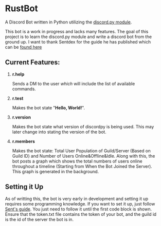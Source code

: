 # RustBot
A Discord Bot written in Python utilizing the [discord.py module](https://discordpy.readthedocs.io/en/latest/).

This bot is a work in progress and lacks many features. The goal of this project is to learn the discord.py module and
write a discord bot from the ground up. I want to thank Sentdex for the guide he has published which can be [found here](https://pythonprogramming.net/discordpy-basic-bot-tutorial-introduction/)

## Current Features:

1. **r.help**

   Sends a DM to the user _which_ will include the list of available commands.
   
2. **r.test**

   Makes the bot state "**Hello, World!**".

3. **r.version**

   Makes the bot state what version of discordpy is being used. This may later change
   into stating the version of the bot.

4. **r.members**

   Makes the bot state: Total User Population of Guild/Server (Based on Guild ID) and
   Number of Users Online&Offline&Idle. Along with this, the bot posts a graph which shows
   the total numbers of users online throughout a timeline (Starting from When the Bot Joined the Server).
   This graph is generated in the background.

## Setting it Up

As of writting this, the bot is very early in development and setting it up requires some programming knowledge. If you want to set it up, just follow [Sent's guide](https://pythonprogramming.net/discordpy-basic-bot-tutorial-introduction/). You just need to follow it until the first code block is shown. Ensure that the token.txt file contains the token of your bot, and the guild id
is the id of the server the bot is in.
